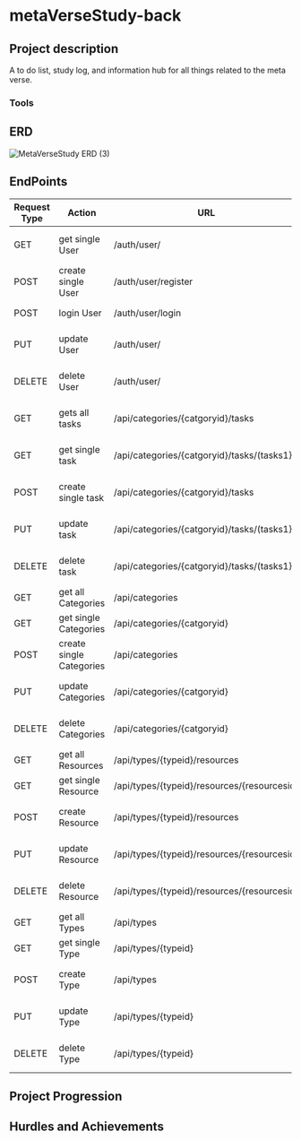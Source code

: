 # metaVerseStudy-back

## Project description

A to do list, study log, and information hub for all things related to the meta verse.

### Tools

## ERD

![MetaVerseStudy ERD (3)](https://user-images.githubusercontent.com/72534273/151443953-da3bca20-06ba-4fca-b1b7-344c52cf65d6.png)

## EndPoints

Request Type    |Action    |URL    |Request Body    |Request Header    |Access
------------ |------------ | ------------- | ------------- | ------------- | -------------
|GET	|get single User	|/auth/user/	|None	|Authorization Bearer TOKEN	|PRIVATE
|POST	|create single User	|/auth/user/register	|User Details	|None	|PUBLIC
|POST	|login User	|/auth/user/login	|User login Info	|None	|PUBLIC
|PUT	|update User	|/auth/user/	|User Details	|Authorization Bearer TOKEN	|PRIVATE
|DELETE	|delete User	|/auth/user/	|None	|Authorization Bearer TOKEN	|PRIVATE
|GET	|gets all tasks	|/api/categories/{catgoryid}/tasks	|None	|Authorization Bearer TOKEN	|PRIVATE
|GET	|get single task	|/api/categories/{catgoryid}/tasks/(tasks1}	|None	|Authorization Bearer TOKEN	|PRIVATE
|POST	|create single task	|/api/categories/{catgoryid}/tasks	|Task info	|Authorization Bearer TOKEN	|PRIVATE
|PUT	|update task	|/api/categories/{catgoryid}/tasks/(tasks1}	|Task info	|Authorization Bearer TOKEN	|PRIVATE
|DELETE	|delete task	|/api/categories/{catgoryid}/tasks/(tasks1}	|None	|Authorization Bearer TOKEN	|PRIVATE
|GET	|get all Categories	|/api/categories	|None	|None	|PUBLIC
|GET	|get single Categories	|/api/categories/{catgoryid}	|None	|None	|PUBLIC
|POST	|create single Categories	|/api/categories	|Podcast info	|None	|ADMIN
|PUT	|update Categories	|/api/categories/{catgoryid}	|Podcast info	|Authorization Bearer TOKEN	|ADMIN
|DELETE	|delete Categories	|/api/categories/{catgoryid}	|None	|Authorization Bearer TOKEN	|ADMIN
|GET	|get all Resources	|/api/types/{typeid}/resources	|None	|None	|PUBLIC
|GET	|get single Resource	|/api/types/{typeid}/resources/{resourcesid}	|None	|None	|PUBLIC
|POST	|create  Resource	|/api/types/{typeid}/resources	|Resource info	|Authorization Bearer TOKEN	|ADMIN
|PUT	|update Resource	|/api/types/{typeid}/resources/{resourcesid}	|Resource info	|Authorization Bearer TOKEN	|ADMIN
|DELETE	|delete Resource	|/api/types/{typeid}/resources/{resourcesid}	|None	|Authorization Bearer TOKEN	|ADMIN
|GET	|get all Types	|/api/types	|None	|None	|PUBLIC
|GET	|get single Type	|/api/types/{typeid}	|None	|None	|PUBLIC
|POST	|create Type	|/api/types	|Type info	|Authorization Bearer TOKEN	|ADMIN
|PUT	|update Type	|/api/types/{typeid}	|Type info	|Authorization Bearer TOKEN	|ADMIN
|DELETE	|delete Type	|/api/types/{typeid}	|None	|Authorization Bearer TOKEN	|ADMIN

## Project Progression


## Hurdles and Achievements
